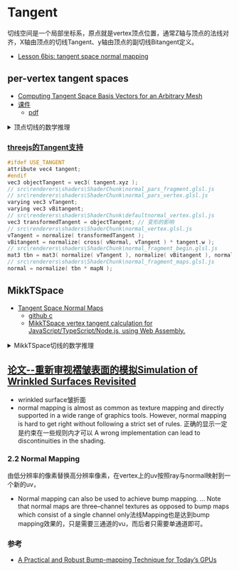 # Tangent

切线空间是一个局部坐标系，原点就是vertex顶点位置，通常Z轴与顶点的法线对齐，X轴由顶点的切线Tangent、y轴由顶点的副切线Bitangent定义。

- [Lesson 6bis: tangent space normal mapping](https://github.com/ssloy/tinyrenderer/wiki/Lesson-6bis:-tangent-space-normal-mapping)

## per-vertex tangent spaces    
- [Computing Tangent Space Basis Vectors for an Arbitrary Mesh](https://terathon.com/blog/tangent-space.html)
- [课件](https://www.cs.upc.edu/~virtual/G/index.php?dir=)
    - [pdf](https://www.cs.upc.edu/~virtual/G/1.%20Teoria/06.%20Textures/Tangent%20Space%20Calculation.pdf)

<details>
<summary>顶点切线的数学推理</summary>

我们期待的tangent-space是对齐纹理坐标系的，x-axis与u和y-axis与v方向都一致
$$
\text{如果Q表示三角形内的一点,则有式子} \newline Q - P_{0} = (u - u_{0})T + (v - v_{0})B, \newline P_{0}\text{是三角面片的一个顶点，}(u_{0},v_{0})\text{是该点的纹理坐标，向量T(tangent)和向量B(bitangent)是对齐纹理坐标的，这就是我们需要计算的。} \newline
\text{假设三角形的三个顶点分别是}P_{0},P_{1},P_{2},\text{纹理坐标分别是}(u_{0},v_{0}),(u_{1},v_{1}),(u_{2},v_{2}), \text{算他们的向量有} \newline
\begin{array}{c}
    Q_{1} = P_{1} - P_{0} \newline
    Q_{2} = P_{2} - P_{0} \newline
    (s_{1},t_{1}) = (u_{1} - u_{0}, v_{1} - v_{0}) \newline
    (s_{2},t_{2}) = (u_{2} - u_{0}, v_{2} - v_{0}) \newline
\end{array} \newline
\text{其需要求解的方程就是}
\begin{array}{c}
    Q_{1} = s_{1}T + t_{1}B \newline
    Q_{2} = s_{2}T + t_{2}B \newline
\end{array} \newline
\text{其矩阵形式是}
\begin{bmatrix}
   (Q_{1})_{x} & (Q_{1})_{y} & (Q_{1})_{z} \newline
   (Q_{2})_{x} & (Q_{2})_{y} & (Q_{2})_{z}
\end{bmatrix} = \begin{bmatrix}
   s_{1} & t_{1} \newline
   s_{2} & t_{2}
\end{bmatrix}
\begin{bmatrix}
   T_{x} & T_{y} & T_{z} \newline
   B_{x} & B_{y} & B_{z}
\end{bmatrix} \iff \begin{bmatrix}
   T_{x} & T_{y} & T_{z} \newline
   B_{x} & B_{y} & B_{z}
\end{bmatrix} = \frac{1}{s_{1}t_{2} - s_{2}t_{1}}
\begin{bmatrix}
   t_{2} & -t_{1} \newline
   -s_{2} & s_{1}
\end{bmatrix}
\begin{bmatrix}
   (Q_{1})_{x} & (Q_{1})_{y} & (Q_{1})_{z} \newline
   (Q_{2})_{x} & (Q_{2})_{y} & (Q_{2})_{z}
\end{bmatrix} \newline
\text{由三个顶点}P_{0},P_{1},P_{2}\text{组成的三角形就得到了未标准化的切线向量T和B，为了得到单个顶点的切线向量} \newline
\text{，采取类似顶点法线的方法计算方式来计算切线，对共享该顶点的所有三角形的切线向量取均值。} \newline
\text{针对相邻三角形不连续纹理映射的情况下，边界上的点已经复制了，它们本身也是没有相同的纹理坐标，这些边界我们就不平均其切线向量了。} \newline
\text{加上顶点的法线向量N，就可以从切线空间tangent space转换到局部空间object space} \newline
\begin{bmatrix}
   T_{x} & B_{x} & N_{x} \newline
   T_{y} & B_{y} & N_{y} \newline
   T_{z} & B_{z} & N_{z} 
\end{bmatrix} \newline
\text{但是我们想要从局部空间到切线空间，计算光照时需要的光的方向light direction。} \newline
\text{上面这个矩阵的逆不一定是其转置，因为切线向量彼此垂直或垂直于法线向量。} \newline 
\text{此时我们可以安全地假设这三个向量至少接近正交，使用Gram-Schmidt算法去正交化它们不应该会引起任何不可接受的失真。新的切线向量如下} \newline
\begin{array}{c}
    T^{\prime} = T - (N \cdot T)N \newline
    B^{\prime} = B - (N \cdot B)N - \frac{(T^{\prime} \cdot B)T^{\prime}}{(T^{\prime})^2} \newline
\end{array} \newline
\text{标准化新的切线向量，填入之前的位置，并转置它就得到它的逆矩阵了，这样从局部空间到切线空间的乘以下面的矩阵就得到了光的方向，} \newline 
\text{得到光的方向点积bump map的采样值就得到正确的Lambertian漫反射的光照值。} \newline
\begin{bmatrix}
   T^{\prime}_{x} & T^{\prime}_{y} & T^{\prime}_{z} \newline
   B^{\prime}_{x} & B^{\prime}_{y} & B^{\prime}_{z} \newline
   N_{x} & N_{y} & N_{z} \newline
\end{bmatrix} \newline
\text{工程化时，知道T和N时就叉乘算出B，这样存储数据时只需要存储T就可以。} N \times T^{\prime} = mB^{\prime}, m = \pm 1 \text{代表了是左手坐标系还是右手坐标系，m是上面矩阵的行列式。} \newline
\text{一种方式存储方式是}Vector4=(T^{\prime}, w)\text{，则副切线的计算可以这样得到} B^{\prime} = T^{\prime}_{w}(N \times T^{\prime})
$$

作者最后还对Bitangent和Binormal的区别进行了说明，最佳术语是副切线向量Bitangent。

</details>

### [threejs的Tangent支持](https://threejs.org/docs/#examples/en/utils/BufferGeometryUtils.computeMikkTSpaceTangents)
```c
#ifdef USE_TANGENT
attribute vec4 tangent;
#endif
vec3 objectTangent = vec3( tangent.xyz );
// src\renderers\shaders\ShaderChunk\normal_pars_fragment.glsl.js 
// src\renderers\shaders\ShaderChunk\normal_pars_vertex.glsl.js
varying vec3 vTangent;
varying vec3 vBitangent;
// src\renderers\shaders\ShaderChunk\defaultnormal_vertex.glsl.js
vec3 transformedTangent = objectTangent; // 变形的影响
// src\renderers\shaders\ShaderChunk\normal_vertex.glsl.js
vTangent = normalize( transformedTangent );
vBitangent = normalize( cross( vNormal, vTangent ) * tangent.w );
// src\renderers\shaders\ShaderChunk\normal_fragment_begin.glsl.js
mat3 tbn = mat3( normalize( vTangent ), normalize( vBitangent ), normal );
// src\renderers\shaders\ShaderChunk\normal_fragment_maps.glsl.js
normal = normalize( tbn * mapN );
```

## MikkTSpace
- [Tangent Space Normal Maps](http://www.mikktspace.com/)
    - [github c](https://github.com/mmikk/MikkTSpace)
    - [MikkTSpace vertex tangent calculation for JavaScript/TypeScript/Node.js, using Web Assembly. ](https://github.com/donmccurdy/mikktspace-wasm)

<details>
<summary>MikkTSpace切线的数学推理</summary>

MikkTSpace的方案成了事实上的标准，是Normal Map和光照计算中也是一个非常角色。
MikkTSpace生成tangent space即使改变了点索引，面的顺序，删除primitive等等都不影响且对triangles和quads都支持的。事实上使用的有
- [blender，blender就用它来生成Normal Mapping](https://projects.blender.org/blender/blender/src/branch/main/intern/mikktspace)
- xNormal
- Unity
- Subtance
- [Unreal Engine](https://github.com/EpicGames/UnrealEngine/tree/release/Engine/Source/ThirdParty/MikkTSpace)
- 3D Coat
- [Houdini plug-in bringing mikktspace library ](https://github.com/teared/mikktspace-for-houdini)

顶点必须具有属性：位置Position，法线Normal，纹理坐标UV


</details>

## [论文--重新审视褶皱表面的模拟Simulation of Wrinkled Surfaces Revisited](http://image.diku.dk/projects/media/morten.mikkelsen.08.pdf)

- wrinkled surface皱折面
- normal mapping is almost as common as texture mapping and directly supported in a wide range of graphics tools. However, normal mapping is hard to get right without following a strict set of rules. 正确的显示一定是约束在一些规则内才可以 A wrong implementation can lead to discontinuities in the shading.

### 2.2 Normal Mapping
由低分辨率的像素替换高分辨率像素，在vertex上的uv按照ray与normal映射到一个新的uv，
- Normal mapping can also be used to achieve bump mapping. ... Note that normal maps are three–channel textures as opposed to bump maps which consist of a single channel only法线Mapping也是达到bump mapping效果的，只是需要三通道的vu，而后者只需要单通道即可。

### 参考

- [A Practical and Robust Bump-mapping Technique for Today’s GPUs](https://my.eng.utah.edu/~cs5610/handouts/bumpmap.pdf)